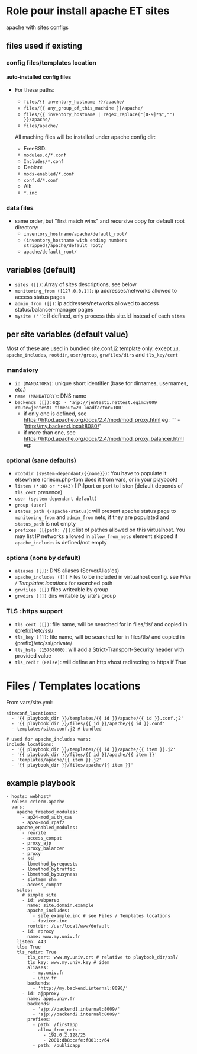 # Role pour install apache ET sites

apache with sites configs

## files used if existing

### config files/templates location

#### auto-installed config files

  * For these paths:
    - `files/{{ inventory_hostname }}/apache/`
    - `files/{{ any_group_of_this_machine }}/apache/`
    - `files/{{ inventory_hostname | regex_replace("[0-9]*$","") }}/apache/`
    - `files/apache/`

    All maching files will be installed under apache config dir:
    * FreeBSD:
    - `modules.d/*.conf`
    - `Includes/*.conf`
    * Debian:
    - `mods-enabled/*.conf`
    - `conf.d/*.conf`
    * All:
    - `*.inc`

### data files
* same order, but "first match wins" and recursive copy for default root directory:
  - `inventory_hostname/apache/default_root/`
  - `(inventory_hostname with ending numbers stripped)/apache/default_root/`
  - `apache/default_root/`

## variables (default)

* `sites ([])`:
  Array of sites descriptions, see below
* `monitoring_from ([127.0.0.1])`:
  ip addresses/networks allowed to access status pages
* `admin_from ([])`:
  ip addresses/networks allowed to access status/balancer-manager pages
* `mysite ('')`:
  if defined, only process this site.id instead of each `sites`

## per site variables (default value)
Most of these are used in bundled site.conf.j2 template only, except `id`, `apache_includes`, `rootdir`, `user/group`, `grwfiles/dirs` and `tls_key/cert`

### mandatory
* `id (MANDATORY)`:
  unique short identifier (base for dirnames, usernames, etc.)
* `name (MANDATORY)`:
  DNS name
* `backends ([])`:
  eg: ``` - 'ajp://jentest1.nettest.egim:8009 route=jentest1 timeout=20 loadfactor=100'```
  - if only one is defined, see https://httpd.apache.org/docs/2.4/mod/mod_proxy.html 
    eg: ``` - 'http://my.backend.local:8080/'
  - if more than one, see https://httpd.apache.org/docs/2.4/mod/mod_proxy_balancer.html
    eg: 

### optional (sane defaults)
* `rootdir (system-dependant/{{name}})`:
  You have to populate it elsewhere (criecm.php-fpm does it from vars, or in your playbook)
* `listen (*:80 or *:443)`
  [IP:]port or port to listen (default depends of `tls_cert` presence)
* `user (system dependant default)`
* `group (user)`
* `status_path (/apache-status)`:
  will present apache status page to `monitoring_from` and `admin_from` nets, if they are populated
  and `status_path` is not empty
* `prefixes ([{path: /}])`:
  list of pathes allowed on this virtualhost. You may list IP networks allowed in `allow_from_nets` element
  skipped if `apache_includes` is defined/not empty

### options (none by default)
* `aliases ([])`:
  DNS aliases (ServerAlias'es)
* `apache_includes ([])`
  Files to be included in virtualhost config.
  see *Files / Templates locations* for searched path
* `grwfiles ([])`
  files writeable by group
* `grwdirs ([])`
  dirs writable by site's group

### TLS : https support
* `tls_cert ([])`:
  file name, will be searched for in files/tls/ and copied in {prefix}/etc/ssl/
* `tls_key ([])`:
  file name, will be searched for in files/tls/ and copied in {prefix}/etc/ssl/private/
* `tls_hsts (15768000)`:
  will add a Strict-Transport-Security header with provided value
* `tls_redir (False)`:
  will define an http vhost redirecting to https if True

# Files / Templates locations
From vars/site.yml:
```
siteconf_locations:
  - '{{ playbook_dir }}/templates/{{ id }}/apache/{{ id }}.conf.j2'
  - '{{ playbook_dir }}/files/{{ id }}/apache/{{ id }}.conf'
  - templates/site.conf.j2 # bundled

# used for apache_includes vars:
include_locations:
  - '{{ playbook_dir }}/templates/{{ id }}/apache/{{ item }}.j2'
  - '{{ playbook_dir }}/files/{{ id }}/apache/{{ item }}'
  - 'templates/apache/{{ item }}.j2'
  - '{{ playbook_dir }}/files/apache/{{ item }}'
```

## example playbook
```
- hosts: webhost*
  roles: criecm.apache
  vars:
    apache_freebsd_modules:
      - ap24-mod_auth_cas
      - ap24-mod_rpaf2
    apache_enabled_modules:
      - rewrite
      - access_compat
      - proxy_ajp
      - proxy_balancer
      - proxy
      - ssl
      - lbmethod_byrequests
      - lbmethod_bytraffic
      - lbmethod_bybusyness
      - slotmem_shm
      - access_compat
    sites:
      # simple site
      - id: webperso
        name: site.domain.example
        apache_includes:
          - site_example.inc # see Files / Templates locations
          - favicon.inc
        rootdir: /usr/local/www/default
      - id: rproxy
        name: www.my.univ.fr
	listen: 443
	tls: True
	tls_redir: True
        tls_cert: www.my.univ.crt # relative to playbook_dir/ssl/
        tls_key: www.my.univ.key # idem
        aliases:
          - my.univ.fr
          - univ.fr
        backends:
          - 'http://my.backend.internal:8090/'
      - id: ajpproxy
        name: apps.univ.fr
        backends:
          - 'ajp://backend1.internal:8009/'
          - 'ajp://backend2.internal:8009/'
        prefixes:
          - path: /firstapp
            allow_from_nets:
              - 192.0.2.128/25
              - 2001:db8:cafe:f001::/64
          - path: /publicapp
```
